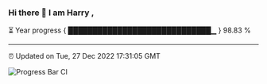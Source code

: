 ### Hi there 👋 I am Harry , 

⏳ Year progress { █████████████████████████████▁ } 98.83 %

---

⏰ Updated on Tue, 27 Dec 2022 17:31:05 GMT

![Progress Bar CI](https://github.com/duykhang68/duykhang68/workflows/Progress%20Bar%20CI/badge.svg)
